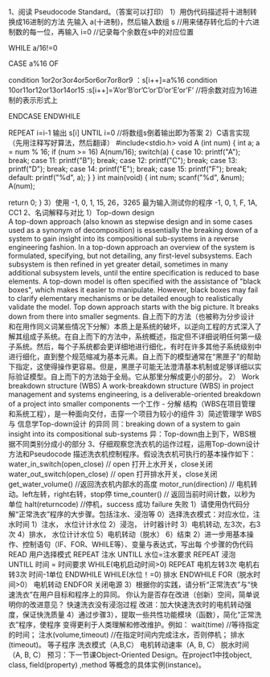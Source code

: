 1、阅读 Pseudocode Standard。（答案可以打印）
1）用伪代码描述将十进制转换成16进制的方法      先输入 a(十进制)，然后输入数组 s //用来储存转化后的十六进制数的每一位，再输入 i=0 //记录每个余数在s中的对应位置

WHILE a/16!=0

CASE a%16 OF

condition 1or2or3or4or5or6or7or8or9 ：s[i++]=a%16 
condition 10or11or12or13or14or15 :s[i++]=’A’or’B’or’C’or’D’or’E’or’F’ //将余数对应为16进制的表示形式上

ENDCASE ENDWHILE

REPEAT
i=i-1 输出 s[i] 
UNTIL i=0 //将数组s倒着输出即为答案
2）C语言实现（先用注释写好算法，然后翻译）
#include<stdio.h>
void A (int num) {
  int a;
  a = num % 16;
  if (num >= 16)
    A(num/16);
  switch(a) {
    case 10:
        printf("A");
        break;
    case 11:
        printf("B");
        break;
    case 12:
        printf("C");
        break;
    case 13:
        printf("D");
        break;
    case 14:
        printf("E");
        break;
    case 15:
        printf("F");
        break;
    default:
        printf("%d", a);
  } 
} 
int main(void) {
  int num;
  scanf("%d", &num);
  A(num);

  return 0;
}
3）使用 -1, 0, 1, 15, 26，3265 最为输入测试你的程序    -1, 0, 1, F, 1A, CC1
2、名词解释与对比
1）Top-down design        
A top-down approach (also known as stepwise design and in some cases used as a synonym of decomposition) is essentially the breaking down of a system to gain insight into its compositional sub-systems in a reverse engineering fashion. In a top-down approach an overview of the system is formulated, specifying, but not detailing, any first-level subsystems. Each subsystem is then refined in yet greater detail, sometimes in many additional subsystem levels, until the entire specification is reduced to base elements. A top-down model is often specified with the assistance of "black boxes", which makes it easier to manipulate. However, black boxes may fail to clarify elementary mechanisms or be detailed enough to realistically validate the model. Top down approach starts with the big picture. It breaks down from there into smaller segments.
自上而下的方法（也被称为分步设计和在用作同义词某些情况下分解）本质上是系统的破坏，以逆向工程的方式深入了解其组成子系统。在自上而下的方法中，系统概述，指定但不详细说明任何第一级子系统。然后，每个子系统都会更详细地进行细化，有时在许多其他子系统级别中进行细化，直到整个规范缩减为基本元素。自上而下的模型通常在“黑匣子”的帮助下指定，这使得操作更容易。但是，黑匣子可能无法澄清基本机制或足够详细以实际验证模型。自上而下的方法始于全局。它从那里分解成更小的部分。
2） Work breakdown structure (WBS)
A work-breakdown structure (WBS) in project management and systems engineering, is a deliverable-oriented breakdown of a project into smaller components
一个工作 - 分解 结构（WBS在项目管理和系统工程），是一种面向交付，击穿一个项目为较小的组件
3）简述管理学 WBS 与 信息学Top-down设计 的异同
同：breaking down of a system to gain insight into its compositional sub-systems 
异：Top-down由上到下，WBS根据不同类别分成小的部分
3、仔细观察您洗衣机的运作过程，运用Top-down设计方法和Pseudocode 描述洗衣机控制程序。假设洗衣机可执行的基本操作如下：
water_in_switch(open_close) // open 打开上水开关，close关闭
water_out_switch(open_close) // open 打开排水开关，close关闭
get_water_volume() //返回洗衣机内部水的高度
motor_run(direction) // 电机转动。left左转，right右转，stop停
time_counter() // 返回当前时间计数，以秒为单位
halt(returncode) //停机，success 成功 failure 失败
1）请使用伪代码分解“正常洗衣”程序的大步骤。包括注水、浸泡等
0）选择洗衣模式：对应水位，注水时间 
1）注水， 水位计计水位 
2）浸泡， 计时器计时 
3）电机转动, 左3次，右3次 
4）排水， 水位计计水位 
5）电机转动（脱水） 
6）结束
2）进一步用基本操作、控制语句（IF、FOR、WHILE等）、变量与表达式，写出每
个步骤的伪代码
READ 用户选择模式
REPEAT 
注水
UNTILL 水位=注水要求
REPEAT 
浸泡
UNTILL 时间 = 时间要求
WHILE(电机启动时间>0)
REPEAT 
电机左转3次
电机右转3次
时间-1单位
ENDWHILE
WHILE(水位！=0)
排水
ENDWHILE
FOR（脱水时间>0） 
电机转动
ENDFOR
关闭电源
3）根据你的实践，请分析“正常洗衣”与“快速洗衣”在用户目标和程序上的异同。
你认为是否存在改进（创新）空间，简单说明你的改进意见？
快速洗衣没有浸泡过程 
改进：加大快速洗衣时的电机转动强度，保证快洗质量
4）通过步骤3），提取一些共性功能模块（函数），简化“正常洗衣”程序，使程序
变得更利于人类理解和修改维护。例如：
wait(time) //等待指定的时间；
注水(volume,timeout) //在指定时间内完成注水，否则停机；
排水(timeout)。 等子程序
洗衣模式（A,B,C） 
电机转动速率（A, B, C） 
脱水时间（A, B, C）
预习：下一节课Object-Oriented Design。在project1中找object, class, field(property)
,method 等概念的具体实例(instance)。
